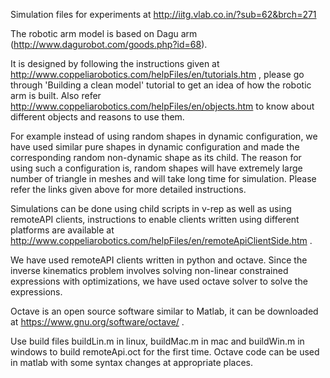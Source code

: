 Simulation files for experiments at http://iitg.vlab.co.in/?sub=62&brch=271

The robotic arm model is based on Dagu arm (http://www.dagurobot.com/goods.php?id=68). 

It is designed by following the instructions given at http://www.coppeliarobotics.com/helpFiles/en/tutorials.htm , please go through 'Building a clean model' tutorial to get an idea of how the robotic arm is built. Also refer http://www.coppeliarobotics.com/helpFiles/en/objects.htm to know about different objects and reasons to use them. 

For example instead of using random shapes in dynamic configuration, we have used similar pure shapes in dynamic configuration and made the corresponding random non-dynamic shape as its child. The reason for using such a configuration is, random shapes will have extremely large number of triangle in meshes and will take long time for simulation. Please refer the links given above for more detailed instructions.

Simulations can be done using child scripts in v-rep as well as using remoteAPI clients, instructions to enable clients written using different platforms are available at http://www.coppeliarobotics.com/helpFiles/en/remoteApiClientSide.htm .

We have used remoteAPI clients written in python and octave. Since the inverse kinematics problem involves solving non-linear constrained expressions with optimizations, we have used octave solver to solve the expressions.

Octave is an open source software similar to Matlab, it can be downloaded at https://www.gnu.org/software/octave/ .

Use build files buildLin.m in linux, buildMac.m in mac and buildWin.m in windows to build remoteApi.oct for the first time.
Octave code can be used in matlab with some syntax changes at appropriate places.
